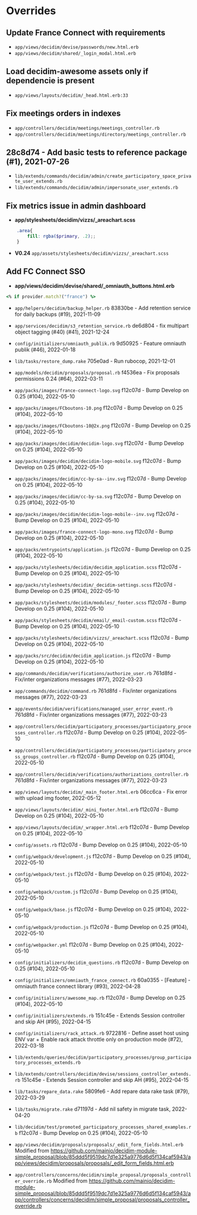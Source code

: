 # Overrides

## Update France Connect with requirements
* `app/views/decidim/devise/passwords/new.html.erb`
* `app/views/decidim/shared/_login_modal.html.erb`

## Load decidim-awesome assets only if dependencie is present
* `app/views/layouts/decidim/_head.html.erb:33`

## Fix meetings orders in indexes
* `app/controllers/decidim/meetings/meetings_controller.rb`
* `app/controllers/decidim/meetings/directory/meetings_controller.rb`
## 28c8d74 - Add basic tests to reference package (#1), 2021-07-26
* `lib/extends/commands/decidim/admin/create_participatory_space_private_user_extends.rb`
* `lib/extends/commands/decidim/admin/impersonate_user_extends.rb`
## Fix metrics issue in admin dashboard
 - **app/stylesheets/decidim/vizzs/_areachart.scss**
```scss
    .area{
        fill: rgba($primary, .2);;
    }
```

 - **V0.24** `app/assets/stylesheets/decidim/vizzs/_areachart.scss`

## Add FC Connect SSO
 - **app/views/decidim/devise/shared/_omniauth_buttons.html.erb**
```ruby
<% if provider.match?("france") %>
```

* `app/helpers/decidim/backup_helper.rb`
83830be - Add retention service for daily backups (#19), 2021-11-09

* `app/services/decidim/s3_retention_service.rb`
de6d804 - fix multipart object tagging (#40) (#41), 2021-12-24

* `config/initializers/omniauth_publik.rb`
9d50925 - Feature omniauth publik (#46), 2022-01-18

* `lib/tasks/restore_dump.rake`
705e0ad - Run rubocop, 2021-12-01

* `app/models/decidim/proposals/proposal.rb`
f4536ea - Fix proposals permissions 0.24 (#64), 2022-03-11

* `app/packs/images/france-connect-logo.svg`
f12c07d - Bump Develop on 0.25 (#104), 2022-05-10

* `app/packs/images/FCboutons-10.png`
f12c07d - Bump Develop on 0.25 (#104), 2022-05-10

* `app/packs/images/FCboutons-10@2x.png`
f12c07d - Bump Develop on 0.25 (#104), 2022-05-10

* `app/packs/images/decidim/decidim-logo.svg`
f12c07d - Bump Develop on 0.25 (#104), 2022-05-10

* `app/packs/images/decidim/decidim-logo-mobile.svg`
f12c07d - Bump Develop on 0.25 (#104), 2022-05-10

* `app/packs/images/decidim/cc-by-sa--inv.svg`
f12c07d - Bump Develop on 0.25 (#104), 2022-05-10

* `app/packs/images/decidim/cc-by-sa.svg`
f12c07d - Bump Develop on 0.25 (#104), 2022-05-10

* `app/packs/images/decidim/decidim-logo-mobile--inv.svg`
f12c07d - Bump Develop on 0.25 (#104), 2022-05-10

* `app/packs/images/france-connect-logo-mono.svg`
f12c07d - Bump Develop on 0.25 (#104), 2022-05-10

* `app/packs/entrypoints/application.js`
f12c07d - Bump Develop on 0.25 (#104), 2022-05-10

* `app/packs/stylesheets/decidim/decidim_application.scss`
f12c07d - Bump Develop on 0.25 (#104), 2022-05-10

* `app/packs/stylesheets/decidim/_decidim-settings.scss`
f12c07d - Bump Develop on 0.25 (#104), 2022-05-10

* `app/packs/stylesheets/decidim/modules/_footer.scss`
f12c07d - Bump Develop on 0.25 (#104), 2022-05-10

* `app/packs/stylesheets/decidim/email/_email-custom.scss`
f12c07d - Bump Develop on 0.25 (#104), 2022-05-10

* `app/packs/stylesheets/decidim/vizzs/_areachart.scss`
f12c07d - Bump Develop on 0.25 (#104), 2022-05-10

* `app/packs/src/decidim/decidim_application.js`
f12c07d - Bump Develop on 0.25 (#104), 2022-05-10

* `app/commands/decidim/verifications/authorize_user.rb`
761d8fd - Fix/inter organizations messages (#77), 2022-03-23

* `app/commands/decidim/command.rb`
761d8fd - Fix/inter organizations messages (#77), 2022-03-23

* `app/events/decidim/verifications/managed_user_error_event.rb`
761d8fd - Fix/inter organizations messages (#77), 2022-03-23

* `app/controllers/decidim/participatory_processes/participatory_processes_controller.rb`
f12c07d - Bump Develop on 0.25 (#104), 2022-05-10

* `app/controllers/decidim/participatory_processes/participatory_process_groups_controller.rb`
f12c07d - Bump Develop on 0.25 (#104), 2022-05-10

* `app/controllers/decidim/verifications/authorizations_controller.rb`
761d8fd - Fix/inter organizations messages (#77), 2022-03-23

* `app/views/layouts/decidim/_main_footer.html.erb`
06cc6ca - Fix error with upload img footer, 2022-05-12

* `app/views/layouts/decidim/_mini_footer.html.erb`
f12c07d - Bump Develop on 0.25 (#104), 2022-05-10

* `app/views/layouts/decidim/_wrapper.html.erb`
f12c07d - Bump Develop on 0.25 (#104), 2022-05-10

* `config/assets.rb`
f12c07d - Bump Develop on 0.25 (#104), 2022-05-10

* `config/webpack/development.js`
f12c07d - Bump Develop on 0.25 (#104), 2022-05-10

* `config/webpack/test.js`
f12c07d - Bump Develop on 0.25 (#104), 2022-05-10

* `config/webpack/custom.js`
f12c07d - Bump Develop on 0.25 (#104), 2022-05-10

* `config/webpack/base.js`
f12c07d - Bump Develop on 0.25 (#104), 2022-05-10

* `config/webpack/production.js`
f12c07d - Bump Develop on 0.25 (#104), 2022-05-10

* `config/webpacker.yml`
f12c07d - Bump Develop on 0.25 (#104), 2022-05-10

* `config/initializers/decidim_questions.rb`
f12c07d - Bump Develop on 0.25 (#104), 2022-05-10

* `config/initializers/omniauth_france_connect.rb`
60a0355 - [Feature] - omniauth france connect library (#93), 2022-04-28

* `config/initializers/awesome_map.rb`
f12c07d - Bump Develop on 0.25 (#104), 2022-05-10

* `config/initializers/extends.rb`
151c45e - Extends Session controller and skip AH (#95), 2022-04-15

* `config/initializers/rack_attack.rb`
9722816 - Define asset host using ENV var + Enable rack attack throttle only on production mode (#72), 2022-03-18

* `lib/extends/queries/decidim/participatory_processes/group_participatory_processes_extends.rb`


* `lib/extends/controllers/decidim/devise/sessions_controller_extends.rb`
151c45e - Extends Session controller and skip AH (#95), 2022-04-15

* `lib/tasks/repare_data.rake`
5809fe6 - Add repare data rake task (#79), 2022-03-29

* `lib/tasks/migrate.rake`
d71197d - Add nil safety in migrate task, 2022-04-20

* `lib/decidim/test/promoted_participatory_processes_shared_examples.rb`
f12c07d - Bump Develop on 0.25 (#104), 2022-05-10

* `app/views/decidim/proposals/proposals/_edit_form_fields.html.erb`
Modified from https://github.com/mainio/decidim-module-simple_proposal/blob/85ddd5f9519dc7d1e325a9776d6d5f134caf5943/app/views/decidim/proposals/proposals/_edit_form_fields.html.erb

* `app/controllers/concerns/decidim/simple_proposal/proposals_controller_override.rb`
Modified from https://github.com/mainio/decidim-module-simple_proposal/blob/85ddd5f9519dc7d1e325a9776d6d5f134caf5943/app/controllers/concerns/decidim/simple_proposal/proposals_controller_override.rb